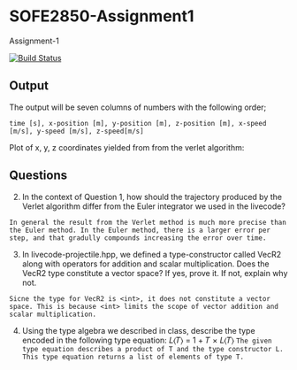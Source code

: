 # SOFE2850-Assignment1
Assignment-1

[![Build Status](https://travis-ci.org/RileyS17/SOFE2850-Assignment1.svg?branch=master)](https://travis-ci.org/RileyS17/SOFE2850-Assignment1)

## Output

The output will be seven columns of numbers with the following order;
```
time [s], x-position [m], y-position [m], z-position [m], x-speed [m/s], y-speed [m/s], z-speed[m/s]
```
Plot of x, y, z coordinates yielded from from the verlet algorithm:


## Questions

2. In the context of Question 1, how should the trajectory produced by the Verlet algorithm differ from the Euler integrator we used in the livecode?

`
In general the result from the Verlet method is much more precise than the Euler method. In the Euler method, there is a larger error per step, and that gradully compounds increasing the error over time. 
`

3. In livecode-projectile.hpp, we defined a type-constructor called VecR2<typename> along with operators for addition and scalar multiplication. Does the VecR2<int> type constitute a vector space? If yes, prove it. If not, explain why not.

`
Sicne the type for VecR2 is <int>, it does not constitute a vector space. This is because <int> limits the scope of vector addition and scalar multiplication.
`

4. Using the type algebra we described in class, describe the type encoded in the following type equation: 𝐿⟨𝑇⟩ = 1 + 𝑇 × 𝐿⟨𝑇⟩
`
The given type equation describes a product of T and the type constructor L. This type equation returns a list of elements of type T.
`
